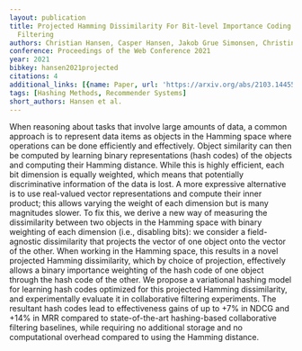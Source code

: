 ```yaml
---
layout: publication
title: Projected Hamming Dissimilarity For Bit-level Importance Coding In Collaborative
  Filtering
authors: Christian Hansen, Casper Hansen, Jakob Grue Simonsen, Christina Lioma
conference: Proceedings of the Web Conference 2021
year: 2021
bibkey: hansen2021projected
citations: 4
additional_links: [{name: Paper, url: 'https://arxiv.org/abs/2103.14455'}]
tags: [Hashing Methods, Recommender Systems]
short_authors: Hansen et al.
---
```

When reasoning about tasks that involve large amounts of data, a common
approach is to represent data items as objects in the Hamming space where
operations can be done efficiently and effectively. Object similarity can then
be computed by learning binary representations (hash codes) of the objects and
computing their Hamming distance. While this is highly efficient, each bit
dimension is equally weighted, which means that potentially discriminative
information of the data is lost. A more expressive alternative is to use
real-valued vector representations and compute their inner product; this allows
varying the weight of each dimension but is many magnitudes slower. To fix
this, we derive a new way of measuring the dissimilarity between two objects in
the Hamming space with binary weighting of each dimension (i.e., disabling
bits): we consider a field-agnostic dissimilarity that projects the vector of
one object onto the vector of the other. When working in the Hamming space,
this results in a novel projected Hamming dissimilarity, which by choice of
projection, effectively allows a binary importance weighting of the hash code
of one object through the hash code of the other. We propose a variational
hashing model for learning hash codes optimized for this projected Hamming
dissimilarity, and experimentally evaluate it in collaborative filtering
experiments. The resultant hash codes lead to effectiveness gains of up to +7%
in NDCG and +14% in MRR compared to state-of-the-art hashing-based
collaborative filtering baselines, while requiring no additional storage and no
computational overhead compared to using the Hamming distance.